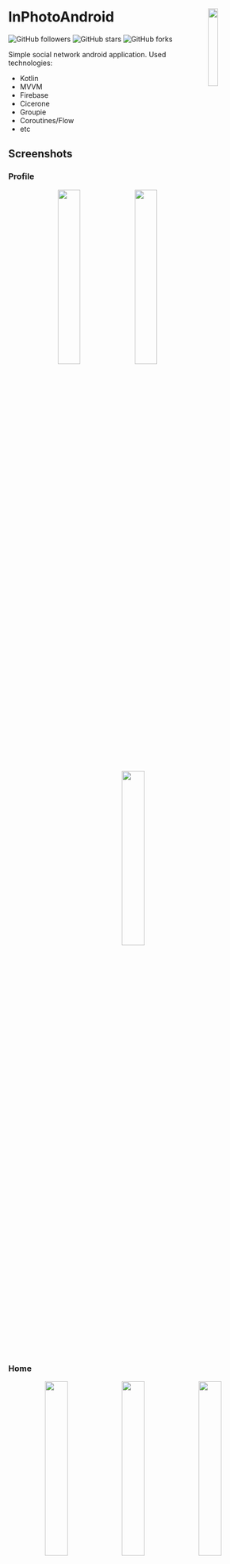 # InPhotoAndroid <img src="https://github.com/lincollincol/InPhotoAndroid/blob/master/screenshot/inphoto_icon.png" width="20%" align="right">   

![GitHub followers](https://img.shields.io/github/followers/lincollincol?style=social)
![GitHub stars](https://img.shields.io/github/stars/lincollincol/InPhotoAndroid?style=social)
![GitHub forks](https://img.shields.io/github/forks/lincollincol/InPhotoAndroid?style=social)

Simple social network android application. 
Used technologies:
* Kotlin
* MVVM
* Firebase
* Cicerone
* Groupie
* Coroutines/Flow   
* etc

## Screenshots  
### Profile  

<div align="center">
    <img src="https://github.com/lincollincol/InPhotoAndroid/blob/master/screenshot/profile_scr_1_framed.png" style="width:30%">
    <img src="https://github.com/lincollincol/InPhotoAndroid/blob/master/screenshot/profile_scr_2_framed.png" style="width:30%">
    <img src="https://github.com/lincollincol/InPhotoAndroid/blob/master/screenshot/profile_scr_4_framed.png" style="width:30%">
</div>

### Home

<div align="center">
    <img src="https://github.com/lincollincol/InPhotoAndroid/blob/master/screenshot/home_scr_1_framed.png" style="width:30%">
    <img src="https://github.com/lincollincol/InPhotoAndroid/blob/master/screenshot/profile_scr_3_framed.png" style="width:30%">
    <img src="https://github.com/lincollincol/InPhotoAndroid/blob/master/screenshot/home_scr_2_framed.png" style="width:30%">    
</div>

### Search

<div align="center">
    <img src="https://github.com/lincollincol/InPhotoAndroid/blob/master/screenshot/search_scr_1_framed.png" style="width:30%">
    <img src="https://github.com/lincollincol/InPhotoAndroid/blob/master/screenshot/search_scr_2_framed.png" style="width:30%">
    <img src="https://github.com/lincollincol/InPhotoAndroid/blob/master/screenshot/search_scr_3_framed.png" style="width:30%">
</div>

### Chat

<div align="center">
    <img src="https://github.com/lincollincol/InPhotoAndroid/blob/master/screenshot/chat_scr_1_framed.png" style="width:30%">
    <img src="https://github.com/lincollincol/InPhotoAndroid/blob/master/screenshot/chat_scr_2_framed.png" style="width:30%">
    <img src="https://github.com/lincollincol/InPhotoAndroid/blob/master/screenshot/chat_scr_3_framed.png" style="width:30%">
    <img src="https://github.com/lincollincol/InPhotoAndroid/blob/master/screenshot/chat_scr_4_framed.png" style="width:30%">
    <img src="https://github.com/lincollincol/InPhotoAndroid/blob/master/screenshot/chat_scr_5_framed.png" style="width:30%">
    <img src="https://github.com/lincollincol/InPhotoAndroid/blob/master/screenshot/chat_scr_6_framed.png" style="width:30%">
</div>

### Image editor

<div align="center">
    <img src="https://github.com/lincollincol/InPhotoAndroid/blob/master/screenshot/editor_scr_1_framed.png" style="width:30%">
    <img src="https://github.com/lincollincol/InPhotoAndroid/blob/master/screenshot/editor_scr_2_framed.png" style="width:30%">
    <img src="https://github.com/lincollincol/InPhotoAndroid/blob/master/screenshot/editor_scr_3_framed.png" style="width:30%">
    <img src="https://github.com/lincollincol/InPhotoAndroid/blob/master/screenshot/editor_scr_4_framed.png" style="width:30%">
    <img src="https://github.com/lincollincol/InPhotoAndroid/blob/master/screenshot/editor_scr_5_framed.png" style="width:30%">
</div>

### New post / story

<div align="center">
    <img src="https://github.com/lincollincol/InPhotoAndroid/blob/master/screenshot/editor_scr_6_framed.png" style="width:30%">
    <img src="https://github.com/lincollincol/InPhotoAndroid/blob/master/screenshot/editor_scr_7_framed.png" style="width:30%">
    <img src="https://github.com/lincollincol/InPhotoAndroid/blob/master/screenshot/editor_scr_8_framed.png" style="width:30%">
</div>

### Settings

<div align="center">
    <img src="https://github.com/lincollincol/InPhotoAndroid/blob/master/screenshot/settings_scr_1_framed.png" style="width:30%">
    <img src="https://github.com/lincollincol/InPhotoAndroid/blob/master/screenshot/settings_scr_2_framed.png" style="width:30%">
    <img src="https://github.com/lincollincol/InPhotoAndroid/blob/master/screenshot/settings_scr_3_framed.png" style="width:30%">
    <img src="https://github.com/lincollincol/InPhotoAndroid/blob/master/screenshot/settings_scr_4_framed.png" style="width:30%">
    <img src="https://github.com/lincollincol/InPhotoAndroid/blob/master/screenshot/settings_scr_5_framed.png" style="width:30%">
    <img src="https://github.com/lincollincol/InPhotoAndroid/blob/master/screenshot/settings_scr_6_framed.png" style="width:30%">
</div>

## License
```
MIT License

Copyright (c) 2022 Andrew Linc

Permission is hereby granted, free of charge, to any person obtaining a copy
of this software and associated documentation files (the "Software"), to deal
in the Software without restriction, including without limitation the rights
to use, copy, modify, merge, publish, distribute, sublicense, and/or sell
copies of the Software, and to permit persons to whom the Software is
furnished to do so, subject to the following conditions:

The above copyright notice and this permission notice shall be included in all
copies or substantial portions of the Software.

THE SOFTWARE IS PROVIDED "AS IS", WITHOUT WARRANTY OF ANY KIND, EXPRESS OR
IMPLIED, INCLUDING BUT NOT LIMITED TO THE WARRANTIES OF MERCHANTABILITY,
FITNESS FOR A PARTICULAR PURPOSE AND NONINFRINGEMENT. IN NO EVENT SHALL THE
AUTHORS OR COPYRIGHT HOLDERS BE LIABLE FOR ANY CLAIM, DAMAGES OR OTHER
LIABILITY, WHETHER IN AN ACTION OF CONTRACT, TORT OR OTHERWISE, ARISING FROM,
OUT OF OR IN CONNECTION WITH THE SOFTWARE OR THE USE OR OTHER DEALINGS IN THE
SOFTWARE.
```
